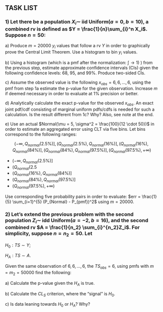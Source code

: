 ## TASK LIST

### 1) Let there be a population $X_i \sim$ iid Uniform($a=0, b=10$), a combined rv is defined as $Y = \frac{1}{n}\sum_{i}^n X_i$. Suppose $n=50$:

a) Produce $m = 20000$ $y_i$ values that follow a rv $Y$ in order to graphically prove the Central Limit Theorem. Use a histogram to bin $y_i$ values.

b) Using a histogram (which is a pmf after the normalization: $\int \rightarrow 1$) ) from the previous step, estimate approximate confidence intervals (CIs) given the following confidence levels: 68, 95, and 99%. Produce two-sided CIs.

c) Assume the observed value is the following $x_{obs} = {6,6, ..., 6}$,  using the pmf from step 1a estimate the p-value for the given observation. Increase $m$ if deemed necessary in order to evaluate at 1% precision or better.

d) Analytically calculate the exact p-value for the observed $x_{obs}$. An exact joint pdf/cdf consisting of marginal uniform pdfs/cdfs is needed for such a calculation. Is the result different from 1c? Why? Also, see note at the end.

e) Use an actual $Normal(\mu = 5, \sigma^2 = \frac{100}{12 \cdot 50})$ in order to estimate an aggregated error using CLT via five bins. Let bins correspond to the following ranges:

$$
(-\infty, Q_{normal}(2.5\% )], (Q_{normal}(2.5\% ), Q_{normal}(16\% )], (Q_{normal}(16\% ), Q_{normal}(84\% )], (Q_{normal}(84\% ), Q_{normal}(97.5\% )], (Q_{normal}(97.5\% ), +\infty)
$$

- $(-\infty, Q_{normal}(2.5$%$)]$
- $(Q_{normal}(2.5%), Q_{normal}(16%)]$
- $(Q_{normal}(16\%), Q_{normal}(84\%)]$
- $(Q_{normal}(84\%), Q_{normal}(97.5\%)]$
- $(Q_{normal}(97.5\%), +\infty)$

Use corresponding five probability pairs in order to evaluate: $err = \frac{1}{5} \sum_{i=1}^{5} (P_{Normal} - P_{pmf})^2$ using $m = 20000$.


### 2) Let’s extend the previous problem with the second population $Z_i \sim$ idd Uniform($a=-2, b=16$), and the second combined rv $A = \frac{1}{n_2} \sum_{i}^{n_2}Z_i$. For simplicity, suppose $n = n_2 = 50$. Let 

$H_0: TS \sim Y$;

$H_A: TS \sim A$.

Given the same observation of ${6,6, ...,6}$, the $TS_{obs} = 6$, using pmfs with $m = m_2 = 50000$ find the following:

a) Calculate the p-value given the $H_A$ is true.

b) Calculate the $CL_S$ criterion, where the “signal” is $H_0$.

c) Is data leaning towards $H_0$ or $H_A$? Why?
